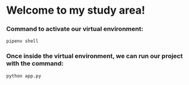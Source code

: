 # Welcome to my study area!

### Command to activate our virtual environment:

```
pipenv shell
```

### Once inside the virtual environment, we can run our project with the command:

```
python app.py
```
